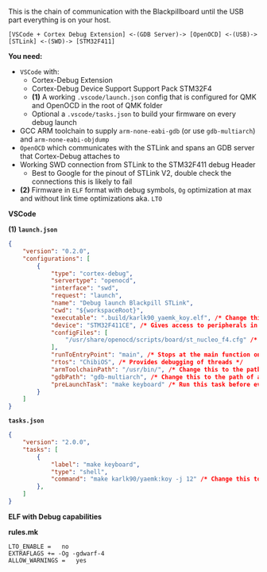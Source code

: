 This is the chain of communication with the Blackpillboard until the USB part everything is on your host.

```
[VSCode + Cortex Debug Extension] <-(GDB Server)-> [OpenOCD] <-(USB)-> [STLink] <-(SWD)-> [STM32F411]
```

**You need:**

* `VSCode` with:
  * Cortex-Debug Extension 
  * Cortex-Debug Device Support Support Pack STM32F4
  * **(1)** A working `.vscode/launch.json` config that is configured for QMK and OpenOCD in the root of QMK folder
  * Optional a `.vscode/tasks.json` to build your firmware on every debug launch
* GCC ARM toolchain to supply `arm-none-eabi-gdb` (or use `gdb-multiarch`) and `arm-none-eabi-objdump`
* `OpenOCD` which communicates with the STLink and spans an GDB server that Cortex-Debug attaches to
* Working SWD connection from STLink to the STM32F411 debug Header 
  * Best to Google for the pinout of STLink V2, double check the connections this is likely to fail
* **(2)** Firmware in `ELF` format with debug symbols, `Og` optimization at max and without link time optimizations aka. `LTO`

**VSCode**

**(1) `launch.json`**

```json
{
    "version": "0.2.0",
    "configurations": [
        {
            "type": "cortex-debug",
            "servertype": "openocd",
            "interface": "swd",
            "request": "launch",
            "name": "Debug launch Blackpill STLink",
            "cwd": "${workspaceRoot}",
            "executable": ".build/karlk90_yaemk_koy.elf", /* Change this to your keyboard */
            "device": "STM32F411CE", /* Gives access to peripherals in Debugger view */
            "configFiles": [
                "/usr/share/openocd/scripts/board/st_nucleo_f4.cfg" /* Change this to the path of st_nucleo_f4.cfg */
            ],
            "runToEntryPoint": "main", /* Stops at the main function on entry */
            "rtos": "ChibiOS", /* Provides debugging of threads */
            "armToolchainPath": "/usr/bin/", /* Change this to the path of your GCC ARM toolchain */
            "gdbPath": "gdb-multiarch", /* Change this to the path of an ARM capable GDB e.g. arm-none-eabi-gdb */
            "preLaunchTask": "make keyboard" /* Run this task before every  */,
        }
    ]
}
```

**`tasks.json`**

```json
{
    "version": "2.0.0",
    "tasks": [
        {
            "label": "make keyboard",
            "type": "shell",
            "command": "make karlk90/yaemk:koy -j 12" /* Change this to your keyboard */
        },
    ]
}
```

**ELF with Debug capabilities**

**rules.mk**

```
LTO_ENABLE =   no
EXTRAFLAGS += -Og -gdwarf-4
ALLOW_WARNINGS =   yes
```

